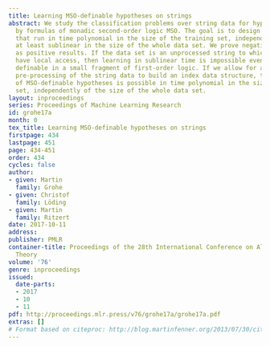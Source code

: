 ```yaml
---
title: Learning MSO-definable hypotheses on strings
abstract: We study the classification problems over string data for hypotheses specified
  by formulas of monadic second-order logic MSO. The goal is to design learning algorithms
  that run in time polynomial in the size of the training set, independently of or
  at least sublinear in the size of the whole data set. We prove negative as well
  as positive results. If the data set is an unprocessed string to which our algorithms
  have local access, then learning in sublinear time is impossible even for hypotheses
  definable in a small fragment of first-order logic. If we allow for a linear time
  pre-processing of the string data to build an index data structure, then learning
  of MSO-definable hypotheses is possible in time polynomial in the size of the training
  set, independently of the size of the whole data set.
layout: inproceedings
series: Proceedings of Machine Learning Research
id: grohe17a
month: 0
tex_title: Learning MSO-definable hypotheses on strings
firstpage: 434
lastpage: 451
page: 434-451
order: 434
cycles: false
author:
- given: Martin
  family: Grohe
- given: Christof
  family: Löding
- given: Martin
  family: Ritzert
date: 2017-10-11
address: 
publisher: PMLR
container-title: Proceedings of the 28th International Conference on Algorithmic Learning
  Theory
volume: '76'
genre: inproceedings
issued:
  date-parts:
  - 2017
  - 10
  - 11
pdf: http://proceedings.mlr.press/v76/grohe17a/grohe17a.pdf
extras: []
# Format based on citeproc: http://blog.martinfenner.org/2013/07/30/citeproc-yaml-for-bibliographies/
---
```

